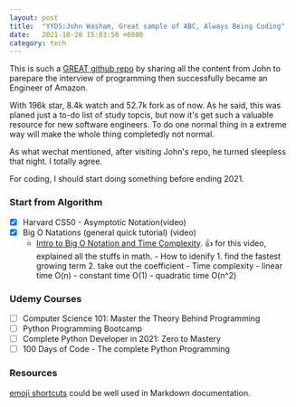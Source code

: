 ```yaml
---
layout: post
title:  "YYDS:John Washam, Great sample of ABC, Always Being Coding"
date:   2021-10-28 15:03:50 +0800
category: tech
---
```


This is such a [GREAT github repo](https://github.com/jwasham/coding-interview-university) by sharing all the content from John to parepare the interview of programming then successfully became an Engineer of Amazon.

With 196k star, 8.4k watch and 52.7k fork as of now. As he said, this was planed just a to-do list of study topcis, but now it's get such a valuable resource for new software engineers. To do one normal thing in a extreme way will make the whole thing completedly not normal.

As what wechat mentioned, after visiting John's repo, he turned sleepless that night. I totally agree.

For coding, I should start doing something before ending 2021.

### Start from Algorithm

- [x] Harvard CS50 - Asymptotic Notation(video)
- [x] Big O Natations (general quick tutorial) (video)
  - [Intro to Big O Notation and Time Complexity](https://www.youtube.com/watch?v=D6xkbGLQesk). :thumbsup: for this video, explained all the stuffs in math.
        - How to idenify
            1. find the fastest growing term
            2. take out the coefficient
        - Time complexity
            - linear time O(n)
            - constant time O(1)
            - quadratic time O(n^2)

### Udemy Courses

- [ ] Computer Science 101: Master the Theory Behind Programming
- [ ] Python Programming Bootcamp
- [ ] Complete Python Developer in 2021: Zero to Mastery
- [ ] 100 Days of Code - The complete Python Programming

### Resources
[emoji shortcuts](https://github.com/ikatyang/emoji-cheat-sheet/blob/master/README.md) could be well used in Markdown documentation.